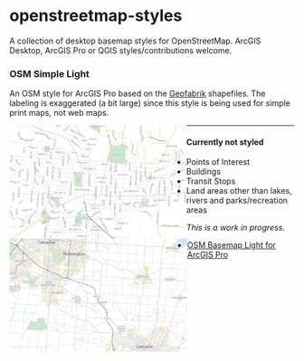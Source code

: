 # openstreetmap-styles
A collection of desktop basemap styles for OpenStreetMap. ArcGIS Desktop, ArcGIS Pro or QGIS styles/contributions welcome.

### OSM Simple Light
An OSM style for ArcGIS Pro based on the [Geofabrik](http://download.geofabrik.de/north-america.html) shapefiles. The labeling is exaggerated (a bit large) since this style is being used for simple print maps, not web maps.

<img align="left" height="200" src="https://raw.githubusercontent.com/reyemtm/openstreetmap-styles/main/osm_simple_light_2.png" alt="Map Image Detail">
<img align="left" height="200" src="https://raw.githubusercontent.com/reyemtm/openstreetmap-styles/main/osm_simple_light_1.png" alt="Map Image">

---

#### Currently not styled 
- Points of Interest
- Buildings
- Transit Stops
- Land areas other than lakes, rivers and parks/recreation areas

*This is a work in progress.*

- [OSM Basemap Light for ArcGIS Pro](https://github.com/reyemtm/openstreetmap-styles/blob/main/OSM%20Simple%20Light.lyrx)
